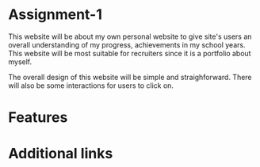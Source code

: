 # Assignment-1
This website will be about my own personal website to give site's users an overall understanding of my progress, achievements in my school years.
This website will be most suitable for recruiters since it is a portfolio about myself.

The overall design of this website will be simple and straighforward. There will also be some interactions for users to click on.

# Features


# Additional links

